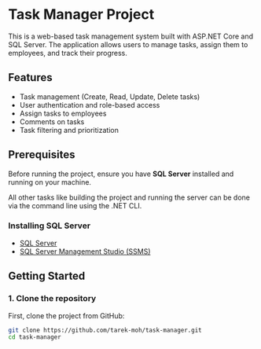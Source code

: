 # Task Manager Project

This is a web-based task management system built with ASP.NET Core and SQL Server. The application allows users to manage tasks, assign them to employees, and track their progress.

## Features

- Task management (Create, Read, Update, Delete tasks)
- User authentication and role-based access
- Assign tasks to employees
- Comments on tasks
- Task filtering and prioritization

## Prerequisites

Before running the project, ensure you have **SQL Server** installed and running on your machine. 

All other tasks like building the project and running the server can be done via the command line using the .NET CLI.

### Installing SQL Server

- [SQL Server](https://www.microsoft.com/en-us/sql-server)
- [SQL Server Management Studio (SSMS)](https://docs.microsoft.com/en-us/sql/ssms/download-sql-server-management-studio-ssms)

## Getting Started

### 1. Clone the repository

First, clone the project from GitHub:

```bash
git clone https://github.com/tarek-moh/task-manager.git
cd task-manager
